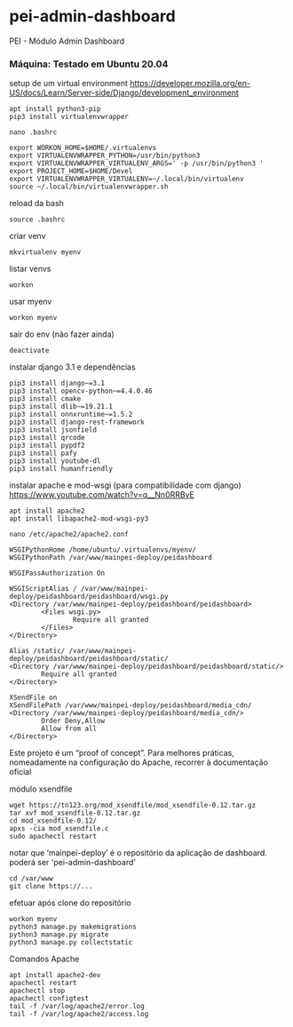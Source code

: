 # pei-admin-dashboard
PEI - Módulo Admin Dashboard

### Máquina: Testado em Ubuntu 20.04

setup de um virtual environment
https://developer.mozilla.org/en-US/docs/Learn/Server-side/Django/development_environment
```
apt install python3-pip
pip3 install virtualenvwrapper
```

```
nano .bashrc
```
```
export WORKON_HOME=$HOME/.virtualenvs
export VIRTUALENVWRAPPER_PYTHON=/usr/bin/python3
export VIRTUALENVWRAPPER_VIRTUALENV_ARGS=' -p /usr/bin/python3 '
export PROJECT_HOME=$HOME/Devel
export VIRTUALENVWRAPPER_VIRTUALENV=~/.local/bin/virtualenv
source ~/.local/bin/virtualenvwrapper.sh
```

reload da bash
```
source .bashrc
```
criar venv
```
mkvirtualenv myenv
```
listar venvs
```
workon
```
usar myenv
```
workon myenv
```
sair do env (não fazer ainda)
```
deactivate
```

instalar django 3.1 e dependências
```
pip3 install django~=3.1
pip3 install opencv-python~=4.4.0.46
pip3 install cmake
pip3 install dlib~=19.21.1
pip3 install onnxruntime~=1.5.2
pip3 install django-rest-framework
pip3 install jsonfield
pip3 install qrcode
pip3 install pypdf2
pip3 install pafy
pip3 install youtube-dl
pip3 install humanfriendly
```

instalar apache e mod-wsgi (para compatibilidade com django)
https://www.youtube.com/watch?v=q__Nn0RRBvE
```
apt install apache2
apt install libapache2-mod-wsgi-py3
```

```
nano /etc/apache2/apache2.conf
```
```
WSGIPythonHome /home/ubuntu/.virtualenvs/myenv/
WSGIPythonPath /var/www/mainpei-deploy/peidashboard

WSGIPassAuthorization On

WSGIScriptAlias / /var/www/mainpei-deploy/peidashboard/peidashboard/wsgi.py
<Directory /var/www/mainpei-deploy/peidashboard/peidashboard>
        <Files wsgi.py>
                Require all granted
        </Files>
</Directory>

Alias /static/ /var/www/mainpei-deploy/peidashboard/peidashboard/static/
<Directory /var/www/mainpei-deploy/peidashboard/peidashboard/static/>
        Require all granted
</Directory>

XSendFile on
XSendFilePath /var/www/mainpei-deploy/peidashboard/media_cdn/
<Directory /var/www/mainpei-deploy/peidashboard/media_cdn/>
        Order Deny,Allow
        Allow from all
</Directory>
```

Este projeto é um “proof of concept”. Para melhores práticas, nomeadamente na configuração do Apache, recorrer à documentação oficial

módulo xsendfile
```
wget https://tn123.org/mod_xsendfile/mod_xsendfile-0.12.tar.gz
tar xvf mod_xsendfile-0.12.tar.gz
cd mod_xsendfile-0.12/
apxs -cia mod_xsendfile.c
sudo apachectl restart
```

notar que ‘mainpei-deploy’ é o repositório da aplicação de dashboard.
poderá ser 'pei-admin-dashboard'
```
cd /var/www
git clone https://...
```


efetuar após clone do repositório
```
workon myenv
python3 manage.py makemigrations
python3 manage.py migrate
python3 manage.py collectstatic
```

Comandos Apache
```
apt install apache2-dev
apachectl restart
apachectl stop
apachectl configtest
tail -f /var/log/apache2/error.log
tail -f /var/log/apache2/access.log
```
